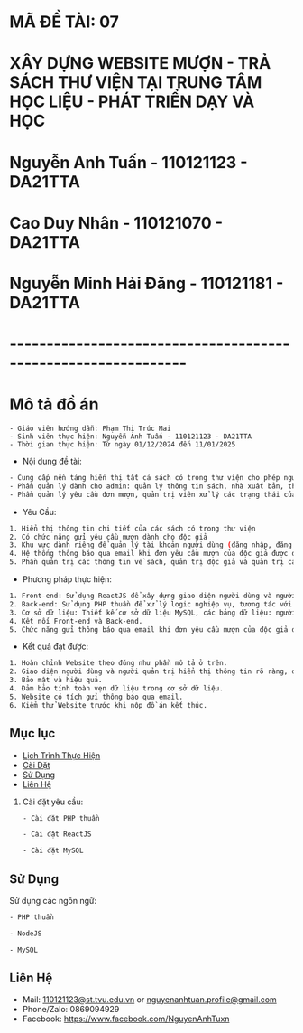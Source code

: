 # MÃ ĐỀ TÀI: 07
# XÂY DỰNG WEBSITE MƯỢN - TRẢ SÁCH THƯ VIỆN TẠI TRUNG TÂM HỌC LIỆU - PHÁT TRIỂN DẠY VÀ HỌC
# Nguyễn Anh Tuấn - 110121123 - DA21TTA
# Cao Duy Nhân - 110121070 - DA21TTA
# Nguyễn Minh Hải Đăng - 110121181 - DA21TTA
# --------------------------------------------------------------
# Mô tả đồ án
 ```bash- Tên đề tài: Xây dựng Website mượn - trả sách tại Trung tâm học liệu - Phát triển dạy và học
- Giáo viên hướng dẫn: Phạm Thị Trúc Mai
- Sinh viên thực hiện: Nguyễn Anh Tuấn - 110121123 - DA21TTA
- Thời gian thực hiện: Từ ngày 01/12/2024 đến 11/01/2025
 ```
- Nội dung đề tài:
```bash
- Cung cấp nền tảng hiển thị tất cả sách có trong thư viện cho phép người dùng đăng nhập vào hệ thống xem và gửi yêu cầu mượn sách.
- Phần quản lý dành cho admin: quản lý thông tin sách, nhà xuất bản, thể loại sách.
- Phần quản lý yêu cầu đơn mượn, quản trị viên xử lý các trạng thái của các yêu cầu đơn mượn.

```
- Yêu Cầu:
```bash
1. Hiển thị thông tin chi tiết của các sách có trong thư viện
2. Có chức năng gửi yêu cầu mượn dành cho độc giả
3. Khu vực dành riêng để quản lý tài khoản người dùng (đăng nhập, đăng ký, chỉnh sửa thông tin).
4. Hệ thống thông báo qua email khi đơn yêu cầu mượn của độc giả được duyệt
5. Phần quản trị các thông tin về sách, quản trị độc giả và quản trị các đơn yêu cầu mượn của độc giả 
```
-	Phương pháp thực hiện:
```bash
1. Front-end: Sử dụng ReactJS để xây dựng giao diện người dùng và người quản trị, hiển thị thông tin rõ ràng, dễ dàng sử dụng.
2. Back-end: Sử dụng PHP thuần để xử lý logic nghiệp vụ, tương tác với cơ sở dữ liệu MySQL. Triển khai các chức năng chính: đăng nhập, đăng ký, gửi yêu cầu mượn, chỉnh sửa thông tin độc giả, thêm sửa xóa sách, nhà xuất bản, thể loại sách,... xử lý yêu cầu đơn mượn và trả sách.
3. Cơ sở dữ liệu: Thiết kế cơ sở dữ liệu MySQL, các bảng dữ liệu: người dùng, admin, sách, thể loại sách, nhà xuất bản, đơn yêu cầu mượn sách, tình trạng sách khi trả, phí phạt.
4. Kết nối Front-end và Back-end.
5. Chức năng gửi thông báo qua email khi đơn yêu cầu mượn của độc giả được quản trị viên thư viện duyệt.
```
- Kết quả đạt được:
```bash
1. Hoàn chỉnh Website theo đúng như phần mô tả ở trên.
2. Giao diện người dùng và người quản trị hiển thị thông tin rõ ràng, dễ dàng sử dụng.
3. Bảo mật và hiệu quả.
4. Đảm bảo tính toàn vẹn dữ liệu trong cơ sở dữ liệu.
5. Website có tích gửi thông báo qua email.
6. Kiểm thử Website trước khi nộp đồ án kết thúc.

```
## Mục lục
- [Lịch Trình Thực Hiện](#lịch-trình-thực-hiện)
- [Cài Đặt](#cài-đặt)
- [Sử Dụng](#sử-dụng)
- [Liên Hệ](#liên-hệ)

1. Cài đặt yêu cầu:
    ```bash
    - Cài đặt PHP thuần
    ```
   ```bash
   - Cài đặt ReactJS
   ``` 
   ```bash
   - Cài đặt MySQL
   ```
## Sử Dụng

Sử dụng các ngôn ngữ:

```bash
- PHP thuần
```
```bash
- NodeJS
```
```bash
- MySQL
```
## Liên Hệ

- Mail: 110121123@st.tvu.edu.vn or nguyenanhtuan.profile@gmail.com
- Phone/Zalo: 0869094929
- Facebook: https://www.facebook.com/NguyenAnhTuxn
